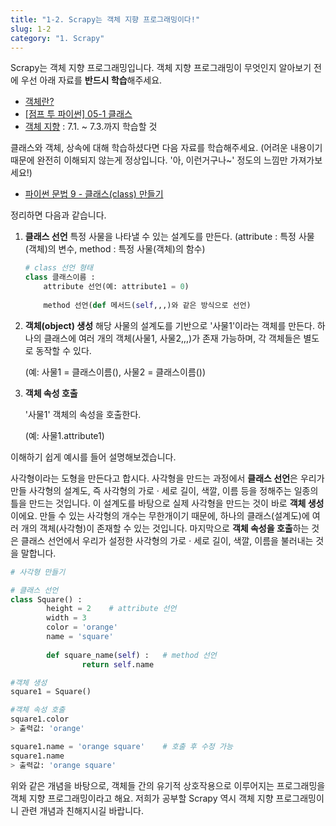 ```yaml
---
title: "1-2. Scrapy는 객체 지향 프로그래밍이다!"
slug: 1-2
category: "1. Scrapy"
---
```


Scrapy는 객체 지향 프로그래밍입니다. 객체 지향 프로그래밍이 무엇인지 알아보기 전에 우선 아래 자료를 **반드시 학습**해주세요. 

- [객체란?](https://www.youtube.com/watch?v=OtWjuvfE5Do&feature=youtu.be)
- [[점프 투 파이썬] 05-1 클래스](https://wikidocs.net/28)
- [객체 지향](https://wikidocs.net/84) : 7.1. ~ 7.3.까지 학습할 것 

클래스와 객체, 상속에 대해 학습하셨다면 다음 자료를 학습해주세요.
(어려운 내용이기 때문에 완전히 이해되지 않는게 정상입니다. '아, 이런거구나~' 정도의 느낌만 가져가보세요!)

- [파이썬 문법 9 - 클래스(class) 만들기](https://offbyone.tistory.com/126)


정리하면 다음과 같습니다.

1. **클래스 선언**
   특정 사물을 나타낼 수 있는 설계도를 만든다. 
   (attribute : 특정 사물(객체)의 변수, method : 특정 사물(객체)의 함수)
   
    ```python
    # class 선언 형태
    class 클래스이름 : 
    	attribute 선언(예: attribute1 = 0) 
    	
    	method 선언(def 메서드(self,,,)와 같은 방식으로 선언)
    ```
   
2. **객체(object) 생성**
   해당 사물의 설계도를 기반으로 '사물1'이라는 객체를 만든다. 하나의 클래스에 여러 개의 객체(사물1, 사물2,,,)가 존재 가능하며, 각 객체들은 별도로 동작할 수 있다.
   
    (예: 사물1 = 클래스이름(), 사물2 = 클래스이름())
   
3. **객체 속성 호출**
   
    '사물1' 객체의 속성을 호출한다. 
    
    (예: 사물1.attribute1)

이해하기 쉽게 예시를 들어 설명해보겠습니다.

사각형이라는 도형을 만든다고 합시다. 사각형을 만드는 과정에서 **클래스 선언**은 우리가 만들 사각형의 설계도, 즉 사각형의 가로 · 세로 길이, 색깔, 이름 등을 정해주는 일종의 틀을 만드는 것입니다.
이 설계도를 바탕으로 실제 사각형을 만드는 것이 바로 **객체 생성**이에요. 만들 수 있는 사각형의 개수는 무한개이기 때문에, 하나의 클래스(설계도)에 여러 개의 객체(사각형)이 존재할 수 있는 것입니다. 
마지막으로  **객체 속성을 호출**하는 것은 클래스 선언에서 우리가 설정한 사각형의 가로 · 세로 길이, 색깔, 이름을 불러내는 것을 말합니다.

```python
# 사각형 만들기

# 클래스 선언
class Square() : 
        height = 2    # attribute 선언
        width = 3
        color = 'orange'
        name = 'square'
        
        def square_name(self) :   # method 선언
                return self.name

#객체 생성
square1 = Square()

#객체 속성 호출
square1.color
> 출력값: 'orange'

square1.name = 'orange square'    # 호출 후 수정 가능
square1.name
> 출력값: 'orange square'
```

위와 같은 개념을 바탕으로, 객체들 간의 유기적 상호작용으로 이루어지는 프로그래밍을 객체 지향 프로그래밍이라고 해요. 저희가 공부할 Scrapy 역시 객체 지향 프로그래밍이니 관련 개념과 친해지시길 바랍니다.

